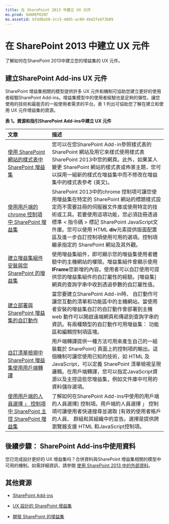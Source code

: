 ```yaml
---
title: 在 SharePoint 2013 中建立 UX 元件
ms.prod: SHAREPOINT
ms.assetid: bfdd0a58-2cc5-4805-ac89-4bd2fe6f3b09
---
```



# 在 SharePoint 2013 中建立 UX 元件
了解如何在SharePoint 2013中建立您的增益集的 UX 元件。
## 建立SharePoint Add-ins UX 元件
<a name="SP15CreateUX_Creating"> </a>

SharePoint 增益集相關的模型提供許多 UX 元件和機制可協助您建立更好的使用者經驗SharePoint Add-ins。增益集模型中的使用者經驗也是足夠的彈性，讓您使用的技術和最能否的一般使用者需求的平台。表 1 列出可協助您了解在建立和使用 UX 元件增益集的資源。
  
    
    

**表 1。資源和指引SharePoint Add-ins中建立 UX 元件**


|**文章**|**描述**|
|:-----|:-----|
| [使用 SharePoint 網站的樣式表中 SharePoint 增益集](use-a-sharepoint-website-s-style-sheet-in-sharepoint-add-ins.md) <br/> |您可以在您SharePoint Add-in參照樣式表的 SharePoint 網站及用它來樣式使用樣式表SharePoint 2013中您的網頁。此外，如果某人變更 SharePoint 網站的樣式表或佈景主題，您可以採用一組新的樣式在增益集中而不修改在增益集中的樣式表參考 (英文)。 <br/> |
| [使用用戶端的 chrome 控制項中 SharePoint 增益集](use-the-client-chrome-control-in-sharepoint-add-ins.md) <br/> |SharePoint 2013中的chrome 控制項可讓您使用增益集在特定的 SharePoint 網站的標題樣式設定而不需要註冊的伺服器文件庫或使用特定的技術或工具。若要使用這項功能，您必須註冊透過標準 < 指令碼 > 標記 SharePoint JavaScript文件庫。您可以使用 HTML **div**元素提供版面配置區及進一步自訂控制項使用可用的選項。控制項繼承指定的 SharePoint 網站及其外觀。 <br/> |
| [建立增益集組件安裝與您 SharePoint 的增益集](create-add-in-parts-to-install-with-your-sharepoint-add-in.md) <br/> |使用增益集組件，即可顯示您的增益集使用者體驗中的主機網站的權限。增益集組件會顯示使用 **IFrame**您新增的內容。使用者可以自訂使用可提供您的增益集組件的自訂屬性的經驗。[增益集] 網頁的查詢字串中收到透過參數的自訂屬性值。 <br/> |
| [建立部署與 SharePoint 增益集的自訂動作](create-custom-actions-to-deploy-with-sharepoint-add-ins.md) <br/> |當您要建立SharePoint Add-in時、 自訂動作可讓您互動的清單和功能區中的主機網站。當使用者安裝的增益集自訂的自訂動作會部署到主機 web 動作可以開啟遠端網頁和傳遞到查詢字串的資訊。有兩種類型的自訂動作可用增益集： 功能區和編輯控制項區塊。 <br/> |
| [自訂清單檢視中 SharePoint 增益集使用用戶端轉譯](customize-a-list-view-in-sharepoint-add-ins-using-client-side-rendering.md) <br/> |用戶端轉譯提供一種方法可用來產生自己的一組裝載於 SharePoint] 頁面上的控制項的輸出。這個機制可讓您使用已知的技術，如 HTML 及JavaScript，可以定義 SharePoint 清單檢視呈現邏輯。在用戶端轉譯，您可以指定JavaScript資源以及主控這些您增益集，例如文件庫中可用的資料儲存選項。 <br/> |
| [使用用戶端的人員選擇 」 控制項中 SharePoint 主控 SharePoint 增益集](use-the-client-side-people-picker-control-in-sharepoint-hosted-sharepoint-add-in.md) <br/> |了解如何在SharePoint Add-ins中使用的用戶端的人員選擇] 控制項。用戶端的人員選擇 」 控制項可讓使用者快速搜尋並選取 [有效的使用者帳戶的人員、 群組和其組織中的宣告。選擇是提供跨瀏覽器支援 HTML 和JavaScript控制項。 <br/> |
   

## 後續步驟： SharePoint Add-ins中使用資料
<a name="SP15CreateUX_Next"> </a>

您已完成設計更好的 UX 增益集吗？合併資料與SharePoint 增益集相關的模型中可用的機制。如需詳細資訊，請參閱 [使用 SharePoint 2013 中的外部資料](work-with-external-data-in-sharepoint-2013.md)。
  
    
    

## 其他資源
<a name="SP15CreateUX_AddRes"> </a>


-  [SharePoint Add-ins](sharepoint-add-ins.md)
    
  
-  [UX 設計的 SharePoint 增益集](ux-design-for-sharepoint-add-ins.md)
    
  
-  [開發 SharePoint 的增益集](develop-sharepoint-add-ins.md)
    
  

